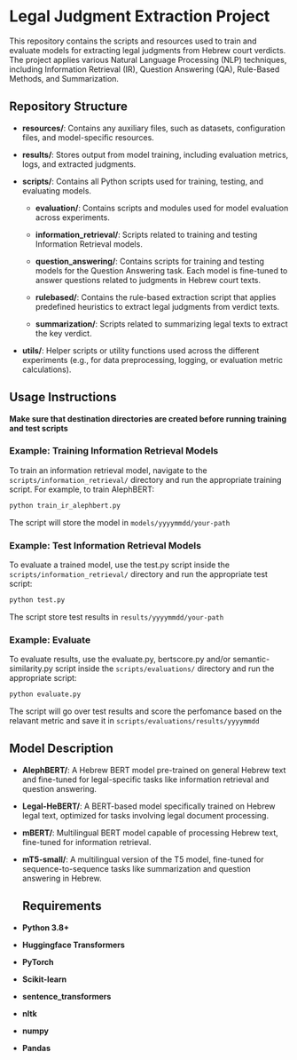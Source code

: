 # Legal Judgment Extraction Project

This repository contains the scripts and resources used to train and evaluate models for extracting legal judgments from Hebrew court verdicts. The project applies various Natural Language Processing (NLP) techniques, including Information Retrieval (IR), Question Answering (QA), Rule-Based Methods, and Summarization.

## Repository Structure

- **resources/**: Contains any auxiliary files, such as datasets, configuration files, and model-specific resources.
  
- **results/**: Stores output from model training, including evaluation metrics, logs, and extracted judgments.

- **scripts/**: Contains all Python scripts used for training, testing, and evaluating models.

  - **evaluation/**: Contains scripts and modules used for model evaluation across experiments.

  - **information_retrieval/**: Scripts related to training and testing Information Retrieval models.

  - **question_answering/**: Contains scripts for training and testing models for the Question Answering task. Each model is fine-tuned to answer questions related to judgments in Hebrew court texts.

  - **rulebased/**: Contains the rule-based extraction script that applies predefined heuristics to extract legal judgments from verdict texts.

  - **summarization/**: Scripts related to summarizing legal texts to extract the key verdict.
    
- **utils/**: Helper scripts or utility functions used across the different experiments (e.g., for data preprocessing, logging, or evaluation metric calculations).

## Usage Instructions

**Make sure that destination directories are created before running training and test scripts**

### Example: Training Information Retrieval Models
To train an information retrieval model, navigate to the `scripts/information_retrieval/` directory and run the appropriate training script. For example, to train AlephBERT:

```bash
python train_ir_alephbert.py
```
The script will store the model in `models/yyyymmdd/your-path`

### Example: Test Information Retrieval Models
To evaluate a trained model, use the test.py script inside the `scripts/information_retrieval/` directory and run the appropriate test script:

```bash
python test.py
```
The script store test results in `results/yyyymmdd/your-path`

### Example: Evaluate
To evaluate results, use the evaluate.py, bertscore.py and/or semantic-similarity.py script inside the `scripts/evaluations/` directory and run the appropriate script:

```bash
python evaluate.py
```
The script will go over test results and score the perfomance based on the relavant metric and save it in `scripts/evaluations/results/yyyymmdd`

## Model Description

- **AlephBERT/**: A Hebrew BERT model pre-trained on general Hebrew text and fine-tuned for legal-specific tasks like information retrieval and question answering.
- **Legal-HeBERT/**: A BERT-based model specifically trained on Hebrew legal text, optimized for tasks involving legal document processing.
- **mBERT/**: Multilingual BERT model capable of processing Hebrew text, fine-tuned for information retrieval.
- **mT5-small/**: A multilingual version of the T5 model, fine-tuned for sequence-to-sequence tasks like summarization and question answering in Hebrew.


  ## Requirements

- **Python 3.8+**
- **Huggingface Transformers**
- **PyTorch**
- **Scikit-learn**
- **sentence_transformers**
- **nltk**
- **numpy**
- **Pandas**

